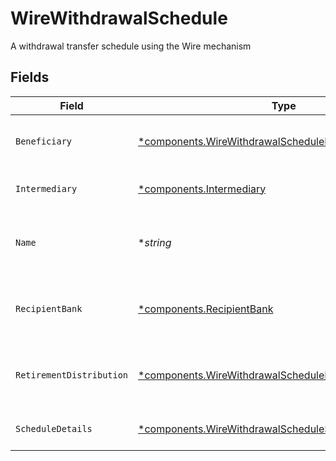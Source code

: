 # WireWithdrawalSchedule

A withdrawal transfer schedule using the Wire mechanism


## Fields

| Field                                                                                                                               | Type                                                                                                                                | Required                                                                                                                            | Description                                                                                                                         | Example                                                                                                                             |
| ----------------------------------------------------------------------------------------------------------------------------------- | ----------------------------------------------------------------------------------------------------------------------------------- | ----------------------------------------------------------------------------------------------------------------------------------- | ----------------------------------------------------------------------------------------------------------------------------------- | ----------------------------------------------------------------------------------------------------------------------------------- |
| `Beneficiary`                                                                                                                       | [*components.WireWithdrawalScheduleBeneficiary](../../models/components/wirewithdrawalschedulebeneficiary.md)                       | :heavy_minus_sign:                                                                                                                  | The beneficiary of the wire withdrawal                                                                                              |                                                                                                                                     |
| `Intermediary`                                                                                                                      | [*components.Intermediary](../../models/components/intermediary.md)                                                                 | :heavy_minus_sign:                                                                                                                  | The intermediary party                                                                                                              |                                                                                                                                     |
| `Name`                                                                                                                              | **string*                                                                                                                           | :heavy_minus_sign:                                                                                                                  | The name of the Wire Withdrawal transfer schedule                                                                                   | accounts/01H8FB90ZRRFWXB4XC2JPJ1D4Y/wireWithdrawalSchedules/40eb6b6f-76ff-4dc9-b8a0-b65a7658f8b1                                    |
| `RecipientBank`                                                                                                                     | [*components.RecipientBank](../../models/components/recipientbank.md)                                                               | :heavy_minus_sign:                                                                                                                  | The recipient bank / financial institution                                                                                          |                                                                                                                                     |
| `RetirementDistribution`                                                                                                            | [*components.WireWithdrawalScheduleRetirementDistribution](../../models/components/wirewithdrawalscheduleretirementdistribution.md) | :heavy_minus_sign:                                                                                                                  | The distribution info for a retirement account                                                                                      |                                                                                                                                     |
| `ScheduleDetails`                                                                                                                   | [*components.WireWithdrawalScheduleScheduleDetails](../../models/components/wirewithdrawalschedulescheduledetails.md)               | :heavy_minus_sign:                                                                                                                  | The transfer schedule details                                                                                                       |                                                                                                                                     |